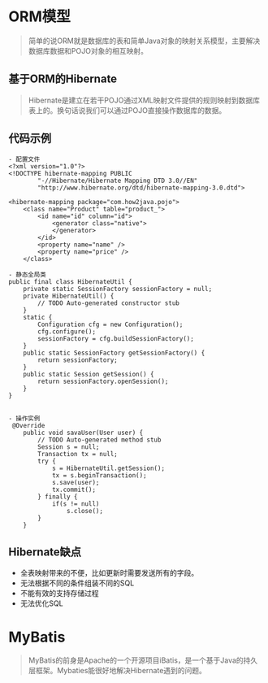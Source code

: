 
# ORM模型

>简单的说ORM就是数据库的表和简单Java对象的映射关系模型，主要解决数据库数据和POJO对象的相互映射。

## 基于ORM的Hibernate
>Hibernate是建立在若干POJO通过XML映射文件提供的规则映射到数据库表上的。换句话说我们可以通过POJO直接操作数据库的数据。

## 代码示例

```
- 配置文件
<?xml version="1.0"?>
<!DOCTYPE hibernate-mapping PUBLIC
        "-//Hibernate/Hibernate Mapping DTD 3.0//EN"
        "http://www.hibernate.org/dtd/hibernate-mapping-3.0.dtd">

<hibernate-mapping package="com.how2java.pojo">
	<class name="Product" table="product_">
		<id name="id" column="id">
			<generator class="native">
			</generator>
		</id>
		<property name="name" />
		<property name="price" />
	</class>

- 静态全局类
public final class HibernateUtil {
    private static SessionFactory sessionFactory = null;
    private HibernateUtil() {
        // TODO Auto-generated constructor stub
    }
    static {
        Configuration cfg = new Configuration();
        cfg.configure();
        sessionFactory = cfg.buildSessionFactory();
    }
    public static SessionFactory getSessionFactory() {
        return sessionFactory;
    }
    public static Session getSession() {
        return sessionFactory.openSession();        
    }
}


- 操作实例
 @Override
    public void savaUser(User user) {
        // TODO Auto-generated method stub
        Session s = null;
        Transaction tx = null;
        try {
            s = HibernateUtil.getSession();
            tx = s.beginTransaction();
            s.save(user);
            tx.commit();
        } finally {
            if(s != null)
                s.close();
        }
    }
```

## Hibernate缺点

- 全表映射带来的不便，比如更新时需要发送所有的字段。
- 无法根据不同的条件组装不同的SQL
- 不能有效的支持存储过程
- 无法优化SQL

# MyBatis
>MyBatis的前身是Apache的一个开源项目iBatis，是一个基于Java的持久层框架。Mybaties能很好地解决Hibernate遇到的问题。




